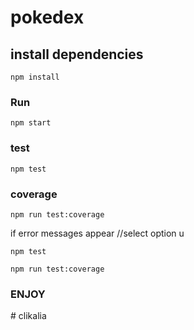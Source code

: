 # pokedex

## install dependencies
```
npm install
```

### Run
```
npm start
```
### test
```
npm test
```
### coverage
```
npm run test:coverage
```
if error messages appear //select option u
```
npm test

npm run test:coverage
```
### ENJOY
#   c l i k a l i a 
 
 
